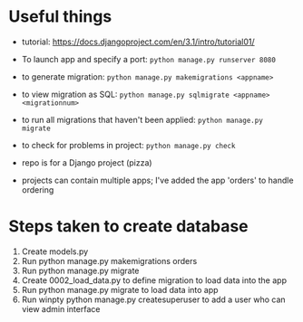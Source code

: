 # Useful things

* tutorial: https://docs.djangoproject.com/en/3.1/intro/tutorial01/
* To launch app and specify a port: `python manage.py runserver 8080`
* to generate migration: `python manage.py makemigrations <appname>`
* to view migration as SQL: `python manage.py sqlmigrate <appname> <migrationnum>`
* to run all migrations that haven't been applied: `python manage.py migrate`
* to check for problems in project: `python manage.py check`

* repo is for a Django project (pizza)
* projects can contain multiple apps; I've added the app 'orders' to handle ordering

# Steps taken to create database
1. Create models.py
2. Run python manage.py makemigrations orders
3. Run python manage.py migrate
4. Create 0002_load_data.py to define migration to load data into the app
5. Run python manage.py migrate to load data into app
6. Run winpty python manage.py createsuperuser to add a user who can view admin interface
